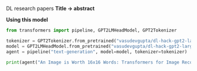DL research papers **Title -> abstract**

**Using this model**

```python
from transformers import pipeline, GPT2LMHeadModel, GPT2Tokenizer

tokenizer = GPT2Tokenizer.from_pretrained("vasudevgupta/dl-hack-gpt2-large")
model = GPT2LMHeadModel.from_pretrained("vasudevgupta/dl-hack-gpt2-large")
agent = pipeline("text-generation", model=model, tokenizer=tokenizer)

print(agent("An Image is Worth 16x16 Words: Transformers for Image Recognition at Scale", max_length=200))
```